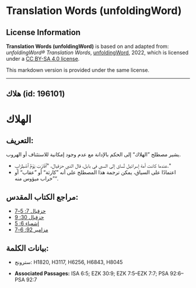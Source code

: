 # Translation Words (unfoldingWord)

## License Information

**Translation Words (unfoldingWord)** is based on and adapted from: _unfoldingWord® Translation Words_, [unfoldingWord](https://unfoldingword.org/utw), 2022, which is licensed under a [CC BY-SA 4.0 license](https://creativecommons.org/licenses/by-sa/4.0/legalcode.en).

This markdown version is provided under the same license.



--------------------------------

## هلاك (id: 196101)

الهلاك
======

التعريف:
--------

يشير مصطلح ”الهلاك“ إلى الحكم بالإدانة مع عدم وجود إمكانية للاستئناف أو الهروب.

* عندما كانت أمة إسرائيل تُساق إلى السبي في بابل، قال النبي حزقيال، "ٱقْتَرَبَ يَوْمُ ٱضْطِرَابٍ."
* اعتمادًا على السياق، يمكن ترجمة هذا المصطلح على أنه ”كارثة“ أو ”عقاب“ أو ”خراب ميؤوس منه“.

مراجع الكتاب المقدس:
--------------------

* [حزقيال 7: 5–7](https://ref.ly/Ezek7:5-Ezek7:7)
* [حزقيال 30: 9](https://ref.ly/Ezek30:9)
* [إشعياء 6: 5](https://ref.ly/Isa6:5)
* [مزامير 92: 6–7](https://ref.ly/Ps92:6-Ps92:7)

بيانات الكلمة:
--------------

* سترونج: H1820, H3117, H6256, H6843, H8045

* **Associated Passages:** ISA 6:5; EZK 30:9; EZK 7:5–EZK 7:7; PSA 92:6–PSA 92:7

